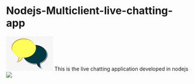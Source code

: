 # Nodejs-Multiclient-live-chatting-app
<img src="chat.png" width="128"/>
This is the live chatting application developed in nodejs 
<img src="Untiteld.png" width="428"/>

